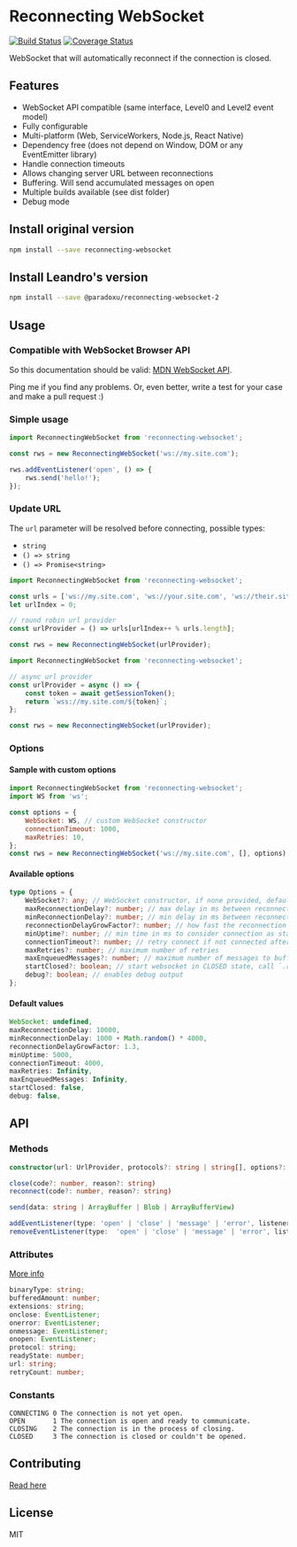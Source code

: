 # Reconnecting WebSocket

[![Build Status](https://travis-ci.org/pladaria/reconnecting-websocket.svg?branch=master)](https://travis-ci.org/pladaria/reconnecting-websocket)
[![Coverage Status](https://coveralls.io/repos/github/pladaria/reconnecting-websocket/badge.svg?branch=master&v=1)](https://coveralls.io/github/pladaria/reconnecting-websocket?branch=master)

WebSocket that will automatically reconnect if the connection is closed.

## Features

-   WebSocket API compatible (same interface, Level0 and Level2 event model)
-   Fully configurable
-   Multi-platform (Web, ServiceWorkers, Node.js, React Native)
-   Dependency free (does not depend on Window, DOM or any EventEmitter library)
-   Handle connection timeouts
-   Allows changing server URL between reconnections
-   Buffering. Will send accumulated messages on open
-   Multiple builds available (see dist folder)
-   Debug mode

## Install original version

```bash
npm install --save reconnecting-websocket
```

## Install Leandro's version

```bash
npm install --save @paradoxu/reconnecting-websocket-2
```

## Usage

### Compatible with WebSocket Browser API

So this documentation should be valid:
[MDN WebSocket API](https://developer.mozilla.org/en-US/docs/Web/API/WebSocket).

Ping me if you find any problems. Or, even better, write a test for your case and make a pull
request :)

### Simple usage

```javascript
import ReconnectingWebSocket from 'reconnecting-websocket';

const rws = new ReconnectingWebSocket('ws://my.site.com');

rws.addEventListener('open', () => {
    rws.send('hello!');
});
```

### Update URL

The `url` parameter will be resolved before connecting, possible types:

-   `string`
-   `() => string`
-   `() => Promise<string>`

```javascript
import ReconnectingWebSocket from 'reconnecting-websocket';

const urls = ['ws://my.site.com', 'ws://your.site.com', 'ws://their.site.com'];
let urlIndex = 0;

// round robin url provider
const urlProvider = () => urls[urlIndex++ % urls.length];

const rws = new ReconnectingWebSocket(urlProvider);
```

```javascript
import ReconnectingWebSocket from 'reconnecting-websocket';

// async url provider
const urlProvider = async () => {
    const token = await getSessionToken();
    return `wss://my.site.com/${token}`;
};

const rws = new ReconnectingWebSocket(urlProvider);
```

### Options

#### Sample with custom options

```javascript
import ReconnectingWebSocket from 'reconnecting-websocket';
import WS from 'ws';

const options = {
    WebSocket: WS, // custom WebSocket constructor
    connectionTimeout: 1000,
    maxRetries: 10,
};
const rws = new ReconnectingWebSocket('ws://my.site.com', [], options);
```

#### Available options

```typescript
type Options = {
    WebSocket?: any; // WebSocket constructor, if none provided, defaults to global WebSocket
    maxReconnectionDelay?: number; // max delay in ms between reconnections
    minReconnectionDelay?: number; // min delay in ms between reconnections
    reconnectionDelayGrowFactor?: number; // how fast the reconnection delay grows
    minUptime?: number; // min time in ms to consider connection as stable
    connectionTimeout?: number; // retry connect if not connected after this time, in ms
    maxRetries?: number; // maximum number of retries
    maxEnqueuedMessages?: number; // maximum number of messages to buffer until reconnection
    startClosed?: boolean; // start websocket in CLOSED state, call `.reconnect()` to connect
    debug?: boolean; // enables debug output
};
```

#### Default values

```javascript
WebSocket: undefined,
maxReconnectionDelay: 10000,
minReconnectionDelay: 1000 + Math.random() * 4000,
reconnectionDelayGrowFactor: 1.3,
minUptime: 5000,
connectionTimeout: 4000,
maxRetries: Infinity,
maxEnqueuedMessages: Infinity,
startClosed: false,
debug: false,
```

## API

### Methods

```typescript
constructor(url: UrlProvider, protocols?: string | string[], options?: Options)

close(code?: number, reason?: string)
reconnect(code?: number, reason?: string)

send(data: string | ArrayBuffer | Blob | ArrayBufferView)

addEventListener(type: 'open' | 'close' | 'message' | 'error', listener: EventListener)
removeEventListener(type:  'open' | 'close' | 'message' | 'error', listener: EventListener)
```

### Attributes

[More info](https://developer.mozilla.org/en-US/docs/Web/API/WebSocket)

```typescript
binaryType: string;
bufferedAmount: number;
extensions: string;
onclose: EventListener;
onerror: EventListener;
onmessage: EventListener;
onopen: EventListener;
protocol: string;
readyState: number;
url: string;
retryCount: number;
```

### Constants

```text
CONNECTING 0 The connection is not yet open.
OPEN       1 The connection is open and ready to communicate.
CLOSING    2 The connection is in the process of closing.
CLOSED     3 The connection is closed or couldn't be opened.
```

## Contributing

[Read here](./CONTRIBUTING.md)

## License

MIT
